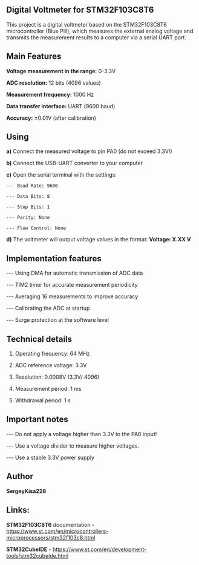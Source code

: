 ## Digital Voltmeter for STM32F103C8T6

This project is a digital voltmeter based on the STM32F103C8T6 microcontroller (Blue Pill), 
which measures the external analog voltage and transmits the measurement results to a computer via a serial UART port.

## Main Features

**Voltage measurement in the range:** 0-3.3V

**ADC resolution:** 12 bits (4096 values)

**Measurement frequency:** 1000 Hz

**Data transfer interface:** UART (9600 baud)

**Accuracy:** ±0.01V (after calibration)

## Using
**a)** Connect the measured voltage to pin PA0 (do not exceed 3.3V!)

**b)** Connect the USB-UART converter to your computer

**c)** Open the serial terminal with the settings:

    --- Baud Rate: 9600

    --- Data Bits: 8

    --- Stop Bits: 1

    --- Parity: None

    --- Flow Control: None

**d)** The voltmeter will output voltage values in the format: **Voltage: X.XX V**

## Implementation features

--- Using DMA for automatic transmission of ADC data

--- TIM2 timer for accurate measurement periodicity

--- Averaging 16 measurements to improve accuracy

--- Calibrating the ADC at startup

--- Surge protection at the software level

## Technical details
1. Operating frequency: 64 MHz

2. ADC reference voltage: 3.3V

3. Resolution: 0.0008V (3.3V/ 4096)

4. Measurement period: 1 ms

5. Withdrawal period: 1 s

## Important notes
--- Do not apply a voltage higher than 3.3V to the PA0 input!

--- Use a voltage divider to measure higher voltages.

--- Use a stable 3.3V power supply

## Author

**SergeyKisa228**

## Links:

**STM32F103C8T6** documentation - https://www.st.com/en/microcontrollers-microprocessors/stm32f103c8.html

**STM32CubeIDE** - https://www.st.com/en/development-tools/stm32cubeide.html
